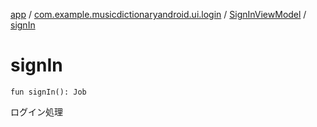 [app](../../index.md) / [com.example.musicdictionaryandroid.ui.login](../index.md) / [SignInViewModel](index.md) / [signIn](./sign-in.md)

# signIn

`fun signIn(): Job`

ログイン処理


